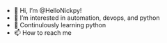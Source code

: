 - 👋 Hi, I’m @HelloNickpy!
- 👀 I’m interested in automation, devops, and python
- 🌱 Continulously learning python
- 📫 How to reach me 

<!---
HelloNickpy/HelloNickpy is a ✨ special ✨ repository because its `README.md` (this file) appears on your GitHub profile.
You can click the Preview link to take a look at your changes.
--->
